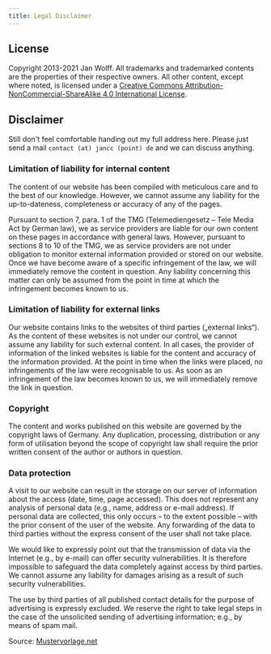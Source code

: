 ```yaml
---
title: Legal Disclaimer
---
```


## License

Copyright 2013-2021 Jan Wolff. All trademarks and trademarked contents are the
properties of their respective owners. All other content, except where noted,
is licensed under a [Creative Commons Attribution-NonCommercial-ShareAlike 4.0
International License](http://creativecommons.org/licenses/by-nc-sa/4.0/).

## Disclaimer

Still don't feel comfortable handing out my full address here. Please just send
a mail `contact (at) jancc (point) de` and we can discuss anything.

### Limitation of liability for internal content

The content of our website has been compiled with meticulous care and to the
best of our knowledge. However, we cannot assume any liability for the
up-to-dateness, completeness or accuracy of any of the pages.

Pursuant to section 7, para. 1 of the TMG (Telemediengesetz – Tele Media Act by
German law), we as service providers are liable for our own content on these
pages in accordance with general laws. However, pursuant to sections 8 to 10 of
the TMG, we as service providers are not under obligation to monitor external
information provided or stored on our website. Once we have become aware of a
specific infringement of the law, we will immediately remove the content in
question. Any liability concerning this matter can only be assumed from the
point in time at which the infringement becomes known to us.

### Limitation of liability for external links

Our website contains links to the websites of third parties („external links“).
As the content of these websites is not under our control, we cannot assume any
liability for such external content. In all cases, the provider of information
of the linked websites is liable for the content and accuracy of the
information provided. At the point in time when the links were placed, no
infringements of the law were recognisable to us. As soon as an infringement of
the law becomes known to us, we will immediately remove the link in question.

### Copyright

The content and works published on this website are governed by the copyright
laws of Germany. Any duplication, processing, distribution or any form of
utilisation beyond the scope of copyright law shall require the prior written
consent of the author or authors in question.

### Data protection

A visit to our website can result in the storage on our server of information
about the access (date, time, page accessed). This does not represent any
analysis of personal data (e.g., name, address or e-mail address). If personal
data are collected, this only occurs – to the extent possible – with the prior
consent of the user of the website. Any forwarding of the data to third parties
without the express consent of the user shall not take place.

We would like to expressly point out that the transmission of data via the
Internet (e.g., by e-mail) can offer security vulnerabilities. It is therefore
impossible to safeguard the data completely against access by third parties. We
cannot assume any liability for damages arising as a result of such security
vulnerabilities.

The use by third parties of all published contact details for the purpose of
advertising is expressly excluded. We reserve the right to take legal steps in
the case of the unsolicited sending of advertising information; e.g., by means
of spam mail.

Source:
[Mustervorlage.net](http://www.mustervorlage.net/disclaimer-muster#Englisch)
